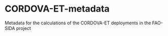 # CORDOVA-ET-metadata
Metadata for the calculations of the CORDOVA-ET deployments in the FAO-SIDA project
